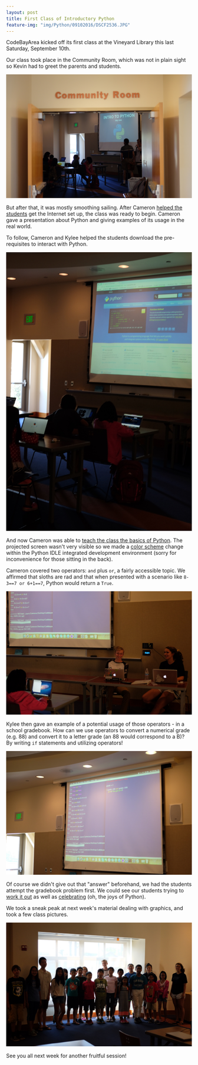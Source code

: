 ```yaml
---
layout: post
title: First Class of Introductory Python
feature-img: "img/Python/09102016/DSCF2536.JPG"
---
```


CodeBayArea kicked off its first class at the Vineyard Library this last Saturday, September 10th.

Our class took place in the Community Room, which was not in plain sight so Kevin had to greet the parents and students.

![The Community Room](/img/Python/09102016/DSCF2490.JPG)

But after that, it was mostly smoothing sailing. After Cameron [helped the students](/img/Python/09102016/DSCF2491.JPG) get the Internet set up, the class was ready to begin. Cameron gave a presentation about Python and giving examples of its usage in the real world.

To follow, Cameron and Kylee helped the students download the pre-requisites to interact with Python.

![Python pre-reqs](/img/Python/09102016/DSCF2506.JPG)

And now Cameron was able to [teach the class the basics of Python](/img/Python/09102016/DSCF2510.JPG). The projected screen wasn't very visible so we made a [color scheme](/img/Python/09102016/DSCF2520.JPG) change within the Python IDLE integrated development environment (sorry for inconvenience for those sitting in the back).

Cameron covered two operators: `and` plus `or`, a fairly accessible topic. We affirmed that sloths are rad and that when presented with a scenario like `8-3==7 or 6+1==7`, Python would return a `True`.

![Sloths](/img/Python/09102016/DSCF2529.JPG)

Kylee then gave an example of a potential usage of those operators - in a school gradebook. How can we use operators to convert a numerical grade (e.g. 88) and convert it to a letter grade (an 88 would correspond to a B)? By writing `if` statements and utilizing operators!

![Gradebook](/img/Python/09102016/DSCF2535.JPG)

Of course we didn't give out that "answer" beforehand, we had the students attempt the gradebook problem first. We could see our students trying to [work it out](/img/Python/09102016/DSCF2539.JPG) as well as [celebrating](/img/Python/09102016/DSCF2544.JPG) (oh, the joys of Python).

We took a sneak peak at next week's material dealing with graphics, and took a few class pictures.

![A class photo](/img/Python/09102016/DSCF2558.JPG)

See you all next week for another fruitful session!
